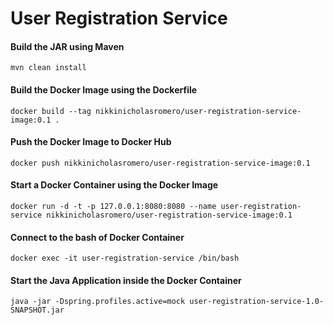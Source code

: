 # User Registration Service

#### Build the JAR using Maven
``
mvn clean install
``

#### Build the Docker Image using the Dockerfile
``
docker build --tag nikkinicholasromero/user-registration-service-image:0.1 .
``

#### Push the Docker Image to Docker Hub
``
docker push nikkinicholasromero/user-registration-service-image:0.1
``

#### Start a Docker Container using the Docker Image
``
docker run -d -t -p 127.0.0.1:8080:8080 --name user-registration-service nikkinicholasromero/user-registration-service-image:0.1
``

#### Connect to the bash of Docker Container 
``
docker exec -it user-registration-service /bin/bash
``

#### Start the Java Application inside the Docker Container
``
java -jar -Dspring.profiles.active=mock user-registration-service-1.0-SNAPSHOT.jar
``
